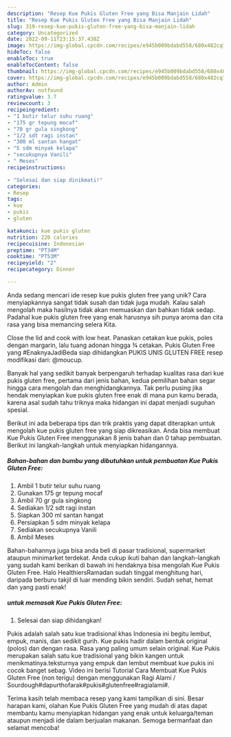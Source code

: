 ```yaml
---
description: "Resep Kue Pukis Gluten Free yang Bisa Manjain Lidah"
title: "Resep Kue Pukis Gluten Free yang Bisa Manjain Lidah"
slug: 319-resep-kue-pukis-gluten-free-yang-bisa-manjain-lidah
category: Uncategorized
date: 2022-09-11T23:15:37.438Z
image: https://img-global.cpcdn.com/recipes/e945b009bdabd558/680x482cq70/kue-pukis-gluten-free-foto-resep-utama.jpg
hideToc: false
enableToc: true
enableTocContent: false
thumbnail: https://img-global.cpcdn.com/recipes/e945b009bdabd558/680x482cq70/kue-pukis-gluten-free-foto-resep-utama.jpg
cover: https://img-global.cpcdn.com/recipes/e945b009bdabd558/680x482cq70/kue-pukis-gluten-free-foto-resep-utama.jpg
author: Admin
authorAv: notfound
ratingvalue: 3.7
reviewcount: 3
recipeingredient:
- "1 butir telur suhu ruang"
- "175 gr tepung mocaf"
- "70 gr gula singkong"
- "1/2 sdt ragi instan"
- "300 ml santan hangat"
- "5 sdm minyak kelapa"
- "secukupnya Vanili"
- " Meses"
recipeinstructions:

- "Selesai dan siap dinikmati!"
categories:
- Resep
tags:
- kue
- pukis
- gluten

katakunci: kue pukis gluten 
nutrition: 220 calories
recipecuisine: Indonesian
preptime: "PT34M"
cooktime: "PT53M"
recipeyield: "2"
recipecategory: Dinner

---
```





Anda sedang mencari ide resep kue pukis gluten free yang unik? Cara menyiapkannya sangat tidak susah dan tidak juga mudah. Kalau salah mengolah maka hasilnya tidak akan memuaskan dan bahkan tidak sedap. Padahal kue pukis gluten free yang enak harusnya sih punya aroma dan cita rasa yang bisa memancing selera Kita.





Close the lid and cook with low heat. Panaskan cetakan kue pukis, poles dengan margarin, lalu tuang adonan hingga ¾ cetakan. Pukis Gluten Free yang #EnaknyaJadiBeda siap dihidangkan PUKIS UNIS GLUTEN FREE resep modifikasi dari: @moucup.

Banyak hal yang sedikit banyak berpengaruh terhadap kualitas rasa dari kue pukis gluten free, pertama dari jenis bahan, kedua pemilihan bahan segar hingga cara mengolah dan menghidangkannya. Tak perlu pusing jika hendak menyiapkan kue pukis gluten free enak di mana pun kamu berada, karena asal sudah tahu triknya maka hidangan ini dapat menjadi suguhan spesial.






Berikut ini ada beberapa tips dan trik praktis yang dapat diterapkan untuk mengolah kue pukis gluten free yang siap dikreasikan. Anda bisa membuat Kue Pukis Gluten Free menggunakan 8 jenis bahan dan 0 tahap pembuatan. Berikut ini langkah-langkah untuk menyiapkan hidangannya.

<!--inarticleads1-->

##### Bahan-bahan dan bumbu yang dibutuhkan untuk pembuatan Kue Pukis Gluten Free:

1. Ambil 1 butir telur suhu ruang
1. Gunakan 175 gr tepung mocaf
1. Ambil 70 gr gula singkong
1. Sediakan 1/2 sdt ragi instan
1. Siapkan 300 ml santan hangat
1. Persiapkan 5 sdm minyak kelapa
1. Sediakan secukupnya Vanili
1. Ambil  Meses


Bahan-bahannya juga bisa anda beli di pasar tradisional, supermarket ataupun minimarket terdekat. Anda cukup ikuti bahan dan langkah-langkah yang sudah kami berikan di bawah ini hendaknya bisa mengolah Kue Pukis Gluten Free. Halo HealthiersRamadan sudah tinggal menghitung hari, daripada berburu takjil di luar mending bikin sendiri. Sudah sehat, hemat dan yang pasti enak! 

<!--inarticleads2-->

#####  untuk memasak Kue Pukis Gluten Free:


1. Selesai dan siap dihidangkan!

Pukis adalah salah satu kue tradisional khas Indonesia ini begitu lembut, empuk, manis, dan sedikit gurih. Kue pukis hadir dalam bentuk original (polos) dan dengan rasa. Rasa yang paling umum selain original. Kue Pukis merupakan salah satu kue tradisional yang bikin kangen untuk menikmatinya.teksturnya yang empuk dan lembut membuat kue pukis ini cocok banget sebag. Video ini berisi Tutorial Cara Membuat Kue Pukis Gluten Free (non terigu) dengan menggunakan Ragi Alami / Sourdough#dapurthofarak#pukis#glutenfree#ragialami#. 

Terima kasih telah membaca resep yang kami tampilkan di sini. Besar harapan kami, olahan Kue Pukis Gluten Free yang mudah di atas dapat membantu kamu menyiapkan hidangan yang enak untuk keluarga/teman ataupun menjadi ide dalam berjualan makanan. Semoga bermanfaat dan selamat mencoba!
